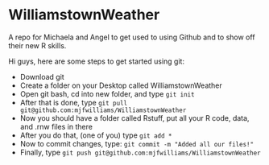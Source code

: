 WilliamstownWeather
===================

A repo for Michaela and Angel to get used to using Github and to show off their new R skills.


Hi guys, here are some steps to get started using git:

- Download git
- Create a folder on your Desktop called WilliamstownWeather
- Open git bash, cd into new folder, and type `git init`
- After that is done, type `git pull git@github.com:mjfwilliams/WilliamstownWeather`
- Now you should have a folder called Rstuff, put all your R code, data, and .rnw files in there
- After you do that, (one of you) type `git add *`
- Now to commit changes, type: `git commit -m "Added all our files!"`
- Finally, type `git push git@github.com:mjfwilliams/WilliamstownWeather`


